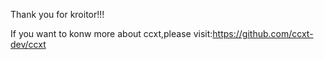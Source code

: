 Thank you for kroitor!!!

If you want to konw more about ccxt,please visit:https://github.com/ccxt-dev/ccxt
